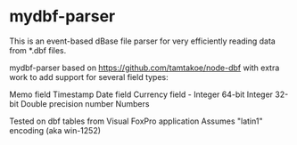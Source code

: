 mydbf-parser
============

This is an event-based dBase file parser for very efficiently reading data from *.dbf files.

mydbf-parser based on https://github.com/tamtakoe/node-dbf
with extra work to add support for several field types:

  Memo field
  Timestamp
  Date field
  Currency field -  Integer 64-bit
  Integer 32-bit
  Double precision number
  Numbers

Tested on dbf tables from Visual FoxPro application
Assumes "latin1" encoding (aka win-1252)

